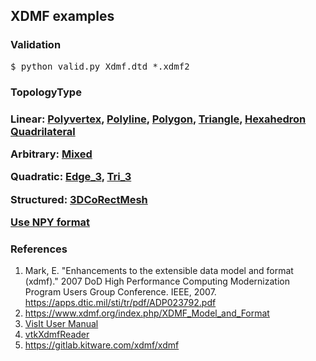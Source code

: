 <h2>XDMF examples</h2>

<h3>Validation</h3>

<pre>
$ python valid.py Xdmf.dtd *.xdmf2
</pre>

<h3>TopologyType<h3>

Linear:
[Polyvertex](polyvertex.xdmf2),
[Polyline](polyline.xdmf2),
[Polygon](polygon.xdmf2),
[Triangle](triangle.xdmf2),
[Hexahedron](hexahedron.xdmf2)
[Quadrilateral](quadrilateral.xdmf2)

Arbitrary:
[Mixed](mixed.xdmf2)

Quadratic:
[Edge_3](edge_3.xdmf2),
[Tri_3](triangle_6.xdmf2)

Structured:
[3DCoRectMesh](3dcorectmesh.xdmf2)

[Use NPY format](npy.py)

<h3>References</h3>

1. Mark, E. "Enhancements to the extensible data model and format (xdmf)." 2007 DoD High Performance Computing Modernization Program Users Group Conference. IEEE, 2007. <https://apps.dtic.mil/sti/tr/pdf/ADP023792.pdf>
2. <https://www.xdmf.org/index.php/XDMF_Model_and_Format>
3. [VisIt User Manual](https://visit-sphinx-github-user-manual.readthedocs.io/en/task-allen-vtk9_master_ospray/data_into_visit/XdmfFormat.html)
4. [vtkXdmfReader](https://vtk.org/doc/nightly/html/classvtkXdmfReader.html)
3. <https://gitlab.kitware.com/xdmf/xdmf>
